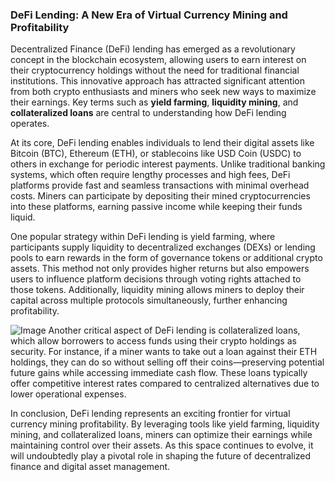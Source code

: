 ### DeFi Lending: A New Era of Virtual Currency Mining and Profitability

Decentralized Finance (DeFi) lending has emerged as a revolutionary concept in the blockchain ecosystem, allowing users to earn interest on their cryptocurrency holdings without the need for traditional financial institutions. This innovative approach has attracted significant attention from both crypto enthusiasts and miners who seek new ways to maximize their earnings. Key terms such as **yield farming**, **liquidity mining**, and **collateralized loans** are central to understanding how DeFi lending operates.

At its core, DeFi lending enables individuals to lend their digital assets like Bitcoin (BTC), Ethereum (ETH), or stablecoins like USD Coin (USDC) to others in exchange for periodic interest payments. Unlike traditional banking systems, which often require lengthy processes and high fees, DeFi platforms provide fast and seamless transactions with minimal overhead costs. Miners can participate by depositing their mined cryptocurrencies into these platforms, earning passive income while keeping their funds liquid.

One popular strategy within DeFi lending is yield farming, where participants supply liquidity to decentralized exchanges (DEXs) or lending pools to earn rewards in the form of governance tokens or additional crypto assets. This method not only provides higher returns but also empowers users to influence platform decisions through voting rights attached to those tokens. Additionally, liquidity mining allows miners to deploy their capital across multiple protocols simultaneously, further enhancing profitability.


![Image](https://github.com/user-attachments/assets/31692037-0104-4703-abd1-696b6a7dd41b)
Another critical aspect of DeFi lending is collateralized loans, which allow borrowers to access funds using their crypto holdings as security. For instance, if a miner wants to take out a loan against their ETH holdings, they can do so without selling off their coins—preserving potential future gains while accessing immediate cash flow. These loans typically offer competitive interest rates compared to centralized alternatives due to lower operational expenses.

In conclusion, DeFi lending represents an exciting frontier for virtual currency mining profitability. By leveraging tools like yield farming, liquidity mining, and collateralized loans, miners can optimize their earnings while maintaining control over their assets. As this space continues to evolve, it will undoubtedly play a pivotal role in shaping the future of decentralized finance and digital asset management.